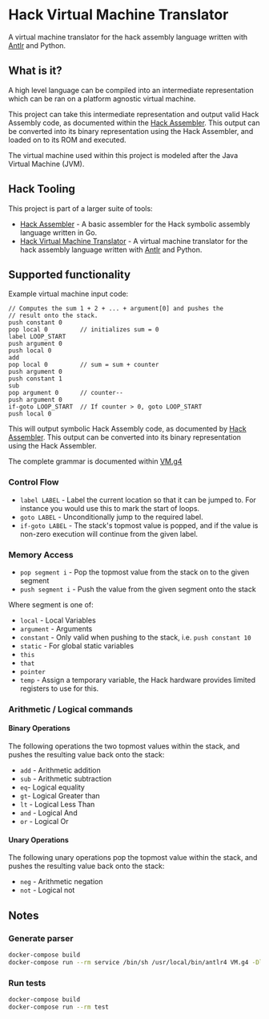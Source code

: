 # Hack Virtual Machine Translator

A virtual machine translator for the hack assembly language written with [Antlr](https://www.antlr.org/) and
Python.

## What is it?

A high level language can be compiled into an intermediate representation which can be ran on a platform agnostic
virtual machine.

This project can take this intermediate representation and output valid Hack Assembly code, as documented within the
[Hack Assembler](https://github.com/AlanFoster/hackassembler). This output can be converted into its binary
representation using the Hack Assembler, and loaded on to its ROM and executed.

The virtual machine used within this project is modeled after the Java Virtual Machine (JVM).

## Hack Tooling

This project is part of a larger suite of tools:

- [Hack Assembler](https://github.com/AlanFoster/hackassembler) - A basic assembler for the Hack symbolic assembly
  language written in Go.
- [Hack Virtual Machine Translator](https://github.com/AlanFoster/hackassembler) - A virtual machine translator
  for the hack assembly language written with [Antlr](https://www.antlr.org/) and Python.

## Supported functionality

Example virtual machine input code:

```
// Computes the sum 1 + 2 + ... + argument[0] and pushes the
// result onto the stack.
push constant 0
pop local 0         // initializes sum = 0
label LOOP_START
push argument 0
push local 0
add
pop local 0	        // sum = sum + counter
push argument 0
push constant 1
sub
pop argument 0      // counter--
push argument 0
if-goto LOOP_START  // If counter > 0, goto LOOP_START
push local 0
```

This will output symbolic Hack Assembly code, as documented by
[Hack Assembler](https://github.com/AlanFoster/hackassembler). This output can be converted into its binary
representation using the Hack Assembler.

The complete grammar is documented within [VM.g4](./VM.g4)

### Control Flow

- `label LABEL` - Label the current location so that it can be jumped to. For instance you would use this to mark the
  start of loops.
- `goto LABEL` - Unconditionally jump to the required label.
- `if-goto LABEL` - The stack's topmost value is popped, and if the value is non-zero execution will continue from the
  given label.

### Memory Access

- `pop segment i` - Pop the topmost value from the stack on to the given segment
- `push segment i` - Push the value from the given segment onto the stack

Where segment is one of:

- `local` - Local Variables
- `argument` - Arguments
- `constant` - Only valid when pushing to the stack, i.e. `push constant 10`
- `static` - For global static variables
- `this`
- `that`
- `pointer`
- `temp` - Assign a temporary variable, the Hack hardware provides limited registers to use for this.

### Arithmetic / Logical commands

#### Binary Operations

The following operations the two topmost values within the stack, and pushes the resulting value back onto the stack:

- `add` - Arithmetic addition
- `sub` - Arithmetic subtraction
- `eq`- Logical equality
- `gt`- Logical Greater than
- `lt` - Logical Less Than
- `and` - Logical And
- `or` - Logical Or

#### Unary Operations

The following unary operations pop the topmost value within the stack, and pushes the resulting value back onto the
stack:

- `neg` - Arithmetic negation
- `not` - Logical not

## Notes

### Generate parser

```bash
docker-compose build
docker-compose run --rm service /bin/sh /usr/local/bin/antlr4 VM.g4 -Dlanguage=Python3 -visitor -o parser
```

### Run tests

```bash
docker-compose build
docker-compose run --rm test
```

